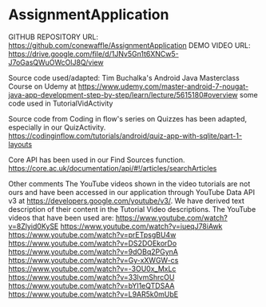 # AssignmentApplication

GITHUB REPOSITORY URL: https://github.com/conewaffle/AssignmentApplication
DEMO VIDEO URL: https://drive.google.com/file/d/1JNv5Gn1t6XNCw5-J7oGasQWuOWcOlJ8Q/view

Source code used/adapted:
Tim Buchalka's Android Java Masterclass Course on Udemy at 
https://www.udemy.com/master-android-7-nougat-java-app-development-step-by-step/learn/lecture/5615180#overview
some code used in TutorialVidActivity

Source code from Coding in flow's series on Quizzes has been adapted, especially in our QuizActivity.
https://codinginflow.com/tutorials/android/quiz-app-with-sqlite/part-1-layouts

Core API has been used in our Find Sources function.
https://core.ac.uk/documentation/api/#!/articles/searchArticles

Other comments
The YouTube videos shown in the video tutorials are not ours 
and have been accessed in our application through YouTube Data API v3 at https://developers.google.com/youtube/v3/.
We have derived text description of their content in the Tutorial Video descriptions.
The YouTube videos that have been used are:
https://www.youtube.com/watch?v=8Zlyid0KySE
https://www.youtube.com/watch?v=iueqJ78iAwk
https://www.youtube.com/watch?v=prETpsgBU4w
https://www.youtube.com/watch?v=DS2DOEkorDo
https://www.youtube.com/watch?v=9dOBq2PGynA
https://www.youtube.com/watch?v=Gy-xXWGW-cs
https://www.youtube.com/watch?v=-3OU0x_MxLc
https://www.youtube.com/watch?v=33lvmShrcOU
https://www.youtube.com/watch?v=bYI1eQTDSAA
https://www.youtube.com/watch?v=L9AR5k0mUbE
